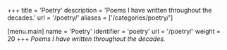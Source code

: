 +++
title = 'Poetry'
description = 'Poems I have written throughout the decades.'
url = '/poetry/'
aliases = ['/categories/poetry/']

[menu.main]
name = 'Poetry'
identifier = 'poetry'
url = '/poetry/'
weight = 20
+++
*Poems I have written throughout the decades.*